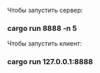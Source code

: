 Чтобы запустить сервер: 
### cargo run 8888 -n 5

Чтобы запустить клиент:
### cargo run 127.0.0.1:8888
